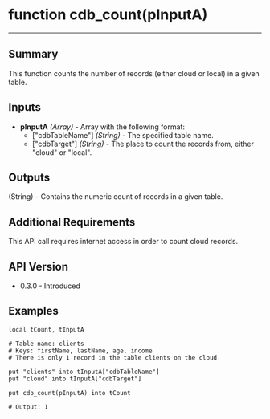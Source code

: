 # function cdb_count(pInputA)
---
## Summary
This function counts the number of records (either cloud or local) in a given table.

## Inputs
* **pInputA** *(Array)* - Array with the following format:
	* ["cdbTableName"] *(String)* - The specified table name.
    * ["cdbTarget"] *(String)* - The place to count the records from, either "cloud" or "local".

## Outputs
(String) – Contains the numeric count of records in a given table.

## Additional Requirements
This API call requires internet access in order to count cloud records.

## API Version
* 0.3.0 - Introduced

## Examples
```
local tCount, tInputA

# Table name: clients
# Keys: firstName, lastName, age, income
# There is only 1 record in the table clients on the cloud

put "clients" into tInputA["cdbTableName"]
put "cloud" into tInputA["cdbTarget"]

put cdb_count(pInputA) into tCount

# Output: 1
```
